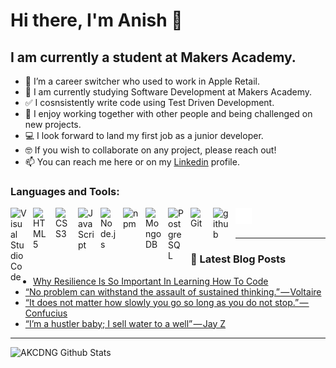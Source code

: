 # Hi there, I'm Anish 👋 

## I am currently a student at Makers Academy.

- 🔄 I’m a career switcher who used to work in Apple Retail.
- 🌱 I am currently studying Software Development at Makers Academy.
- ✅ I cosnsistently write code using Test Driven Development.
- 👯 I enjoy working together with other people and being challenged on new projects.
- 💻 I look forward to land my first job as a junior developer.
- 🤓 If you wish to collaborate on any project, please reach out!
- 📫 You can reach me here or on my [Linkedin](https://www.linkedin.com/in/anishkakaiya/) profile.

### Languages and Tools:

<img align="left" alt="Visual Studio Code" width="26px" src="https://cdn.jsdelivr.net/gh/devicons/devicon/icons/vscode/vscode-original.svg" style="padding-right:10px;" />
<img align="left" alt="HTML5" width="26px" src="https://cdn.jsdelivr.net/gh/devicons/devicon/icons/html5/html5-original.svg" style="padding-right:10px;" />
<img align="left" alt="CSS3" width="26px" src="https://cdn.jsdelivr.net/gh/devicons/devicon/icons/css3/css3-original.svg" style="padding-right:10px;" />
<img align="left" alt="JavaScript" width="26px" src="https://cdn.jsdelivr.net/gh/devicons/devicon/icons/javascript/javascript-original.svg" style="padding-right:10px;" />
<img align="left" alt="Node.js" width="26px" src="https://cdn.jsdelivr.net/gh/devicons/devicon/icons/nodejs/nodejs-original.svg" style="padding-right:10px;" />
<img align="left" alt="npm" width="26px" src="https://user-images.githubusercontent.com/25181517/121401671-49102800-c959-11eb-9f6f-74d49a5e1774.png" style="padding-right:10px;" />
<img align="left" alt="MongoDB" width="26px" src="https://cdn.jsdelivr.net/gh/devicons/devicon/icons/mongodb/mongodb-original.svg" style="padding-right:10px;" />
<img align="left" alt="PostgreSQL" width="26px" src="https://user-images.githubusercontent.com/25181517/117208740-bfb78400-adf5-11eb-97bb-09072b6bedfc.png" style="padding-right:10px;" />
<img align="left" alt="Git" width="26px" src="https://user-images.githubusercontent.com/25181517/117364277-fc4eb280-aebd-11eb-8769-a3583c6a2037.png"
style="padding-right:10px;" />
<img align="left" alt="github" width="26px" src="https://user-images.githubusercontent.com/25181517/117364276-fc4eb280-aebd-11eb-92ba-8a6ef74b7313.png" style="padding-right:10px;" />
<img align="left" alt="Terminal" width="26px" src="https://github.com/codeSTACKr/codeSTACKr/raw/master/img/terminal-dark.svg" style="padding-right:10px;"/>
<br />
<br />

---

### 📕 Latest Blog Posts
<!-- BLOG-POST-LIST:START -->
- [Why Resilience Is So Important In Learning How To Code](https://medium.com/@anishkakaiya/why-resilience-is-so-important-in-learning-how-to-code-48bfe1ec63ff?source=rss-b1ddc7d1a516------2)
- [“No problem can withstand the assault of sustained thinking.” — Voltaire](https://medium.com/@anishkakaiya/no-problem-can-withstand-the-assault-of-sustained-thinking-voltaire-9f7abcbec32b?source=rss-b1ddc7d1a516------2)
- [“It does not matter how slowly you go so long as you do not stop.” — Confucius](https://medium.com/@anishkakaiya/it-does-not-matter-how-slowly-you-go-so-long-as-you-do-not-stop-confucius-f37b8ece0151?source=rss-b1ddc7d1a516------2)
- [“I’m a hustler baby; I sell water to a well” — Jay Z](https://medium.com/@anishkakaiya/im-a-hustler-baby-i-sell-water-to-a-well-jay-z-904b5e98b32?source=rss-b1ddc7d1a516------2)
<!-- BLOG-POST-LIST:END -->

---

<img align="left" alt="AKCDNG Github Stats" src="https://github-readme-stats.vercel.app/api?username=AKCDNG&custom_title=Anish%27s%20GitHub%20Stats&show_icons=true&hide_border=true&theme=tokyonight"/>
